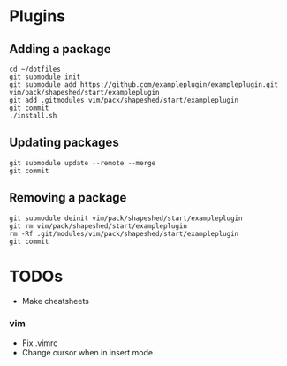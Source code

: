 # Plugins
## Adding a package
```
cd ~/dotfiles
git submodule init
git submodule add https://github.com/exampleplugin/exampleplugin.git vim/pack/shapeshed/start/exampleplugin
git add .gitmodules vim/pack/shapeshed/start/exampleplugin
git commit
./install.sh
```

## Updating packages
```
git submodule update --remote --merge
git commit
```

## Removing a package
```
git submodule deinit vim/pack/shapeshed/start/exampleplugin
git rm vim/pack/shapeshed/start/exampleplugin
rm -Rf .git/modules/vim/pack/shapeshed/start/exampleplugin
git commit
```
# TODOs
- Make cheatsheets

### vim
- Fix .vimrc
- Change cursor when in insert mode

